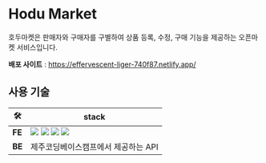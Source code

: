 # Hodu Market
호두마켓은 판매자와 구매자를 구별하여 상품 등록, 수정, 구매 기능을 제공하는 오픈마켓 서비스입니다.

**배포 사이트** : https://effervescent-liger-740f87.netlify.app/

## 사용 기술
| 🛠️   | stack                                                                                                                                                                                                                                                                                                                                                                                                                                                       |
|--------|-------------------------------------------------------------------------------------------------------------------------------------------------------------------------------------------------------------------------------------------------------------------------------------------------------------------------------------------------------------------------------------------------------------------------------------------------------------|
| **FE** | <img src="https://img.shields.io/badge/TypeScript-3178C6?style=for-the-badge&logo=typescript&logoColor=white">  <img src="https://img.shields.io/badge/styledcomponents-DB7093?style=for-the-badge&logo=styledcomponents&logoColor=white">  <img src="https://img.shields.io/badge/recoil-3578E5?style=for-the-badge&logo=recoil&logoColor=white"> <img src="https://img.shields.io/badge/netlify-00C7B7?style=for-the-badge&logo=netlify&logoColor=white"> |
| **BE** | 제주코딩베이스캠프에서 제공하는 API|                                                                                                                                                                            

